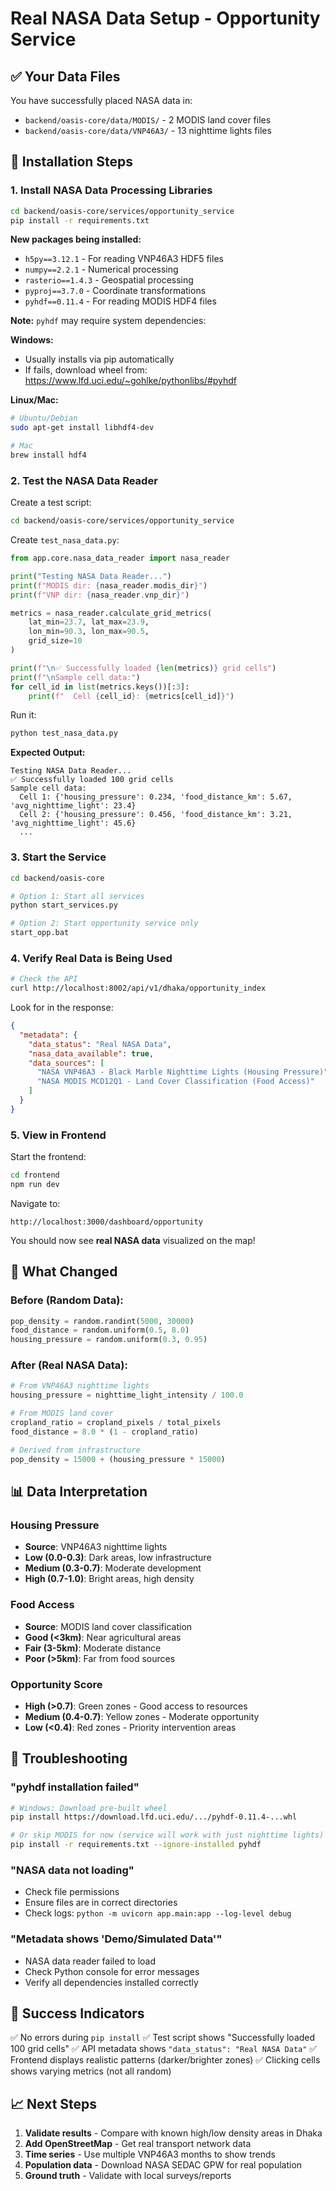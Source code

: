# Real NASA Data Setup - Opportunity Service

## ✅ Your Data Files

You have successfully placed NASA data in:
- `backend/oasis-core/data/MODIS/` - 2 MODIS land cover files
- `backend/oasis-core/data/VNP46A3/` - 13 nighttime lights files

## 🚀 Installation Steps

### 1. Install NASA Data Processing Libraries

```bash
cd backend/oasis-core/services/opportunity_service
pip install -r requirements.txt
```

**New packages being installed:**
- `h5py==3.12.1` - For reading VNP46A3 HDF5 files
- `numpy==2.2.1` - Numerical processing
- `rasterio==1.4.3` - Geospatial processing
- `pyproj==3.7.0` - Coordinate transformations
- `pyhdf==0.11.4` - For reading MODIS HDF4 files

**Note:** `pyhdf` may require system dependencies:

**Windows:**
- Usually installs via pip automatically
- If fails, download wheel from: https://www.lfd.uci.edu/~gohlke/pythonlibs/#pyhdf

**Linux/Mac:**
```bash
# Ubuntu/Debian
sudo apt-get install libhdf4-dev

# Mac
brew install hdf4
```

### 2. Test the NASA Data Reader

Create a test script:

```bash
cd backend/oasis-core/services/opportunity_service
```

Create `test_nasa_data.py`:

```python
from app.core.nasa_data_reader import nasa_reader

print("Testing NASA Data Reader...")
print(f"MODIS dir: {nasa_reader.modis_dir}")
print(f"VNP dir: {nasa_reader.vnp_dir}")

metrics = nasa_reader.calculate_grid_metrics(
    lat_min=23.7, lat_max=23.9,
    lon_min=90.3, lon_max=90.5,
    grid_size=10
)

print(f"\n✅ Successfully loaded {len(metrics)} grid cells")
print(f"\nSample cell data:")
for cell_id in list(metrics.keys())[:3]:
    print(f"  Cell {cell_id}: {metrics[cell_id]}")
```

Run it:
```bash
python test_nasa_data.py
```

**Expected Output:**
```
Testing NASA Data Reader...
✅ Successfully loaded 100 grid cells
Sample cell data:
  Cell 1: {'housing_pressure': 0.234, 'food_distance_km': 5.67, 'avg_nighttime_light': 23.4}
  Cell 2: {'housing_pressure': 0.456, 'food_distance_km': 3.21, 'avg_nighttime_light': 45.6}
  ...
```

### 3. Start the Service

```bash
cd backend/oasis-core

# Option 1: Start all services
python start_services.py

# Option 2: Start opportunity service only
start_opp.bat
```

### 4. Verify Real Data is Being Used

```bash
# Check the API
curl http://localhost:8002/api/v1/dhaka/opportunity_index
```

Look for in the response:
```json
{
  "metadata": {
    "data_status": "Real NASA Data",
    "nasa_data_available": true,
    "data_sources": [
      "NASA VNP46A3 - Black Marble Nighttime Lights (Housing Pressure)",
      "NASA MODIS MCD12Q1 - Land Cover Classification (Food Access)"
    ]
  }
}
```

### 5. View in Frontend

Start the frontend:
```bash
cd frontend
npm run dev
```

Navigate to:
```
http://localhost:3000/dashboard/opportunity
```

You should now see **real NASA data** visualized on the map!

## 🎯 What Changed

### Before (Random Data):
```python
pop_density = random.randint(5000, 30000)
food_distance = random.uniform(0.5, 8.0)
housing_pressure = random.uniform(0.3, 0.95)
```

### After (Real NASA Data):
```python
# From VNP46A3 nighttime lights
housing_pressure = nighttime_light_intensity / 100.0

# From MODIS land cover
cropland_ratio = cropland_pixels / total_pixels
food_distance = 8.0 * (1 - cropland_ratio)

# Derived from infrastructure
pop_density = 15000 + (housing_pressure * 15000)
```

## 📊 Data Interpretation

### Housing Pressure
- **Source**: VNP46A3 nighttime lights
- **Low (0.0-0.3)**: Dark areas, low infrastructure
- **Medium (0.3-0.7)**: Moderate development
- **High (0.7-1.0)**: Bright areas, high density

### Food Access
- **Source**: MODIS land cover classification
- **Good (<3km)**: Near agricultural areas
- **Fair (3-5km)**: Moderate distance
- **Poor (>5km)**: Far from food sources

### Opportunity Score
- **High (>0.7)**: Green zones - Good access to resources
- **Medium (0.4-0.7)**: Yellow zones - Moderate opportunity
- **Low (<0.4)**: Red zones - Priority intervention areas

## 🐛 Troubleshooting

### "pyhdf installation failed"
```bash
# Windows: Download pre-built wheel
pip install https://download.lfd.uci.edu/.../pyhdf-0.11.4-...whl

# Or skip MODIS for now (service will work with just nighttime lights)
pip install -r requirements.txt --ignore-installed pyhdf
```

### "NASA data not loading"
- Check file permissions
- Ensure files are in correct directories
- Check logs: `python -m uvicorn app.main:app --log-level debug`

### "Metadata shows 'Demo/Simulated Data'"
- NASA data reader failed to load
- Check Python console for error messages
- Verify all dependencies installed correctly

## 🎉 Success Indicators

✅ No errors during `pip install`
✅ Test script shows "Successfully loaded 100 grid cells"
✅ API metadata shows `"data_status": "Real NASA Data"`
✅ Frontend displays realistic patterns (darker/brighter zones)
✅ Clicking cells shows varying metrics (not all random)

## 📈 Next Steps

1. **Validate results** - Compare with known high/low density areas in Dhaka
2. **Add OpenStreetMap** - Get real transport network data
3. **Time series** - Use multiple VNP46A3 months to show trends
4. **Population data** - Download NASA SEDAC GPW for real population
5. **Ground truth** - Validate with local surveys/reports


